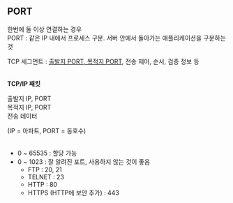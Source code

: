 ## PORT
한번에 둘 이상 연결하는 경우 <br>
PORT : 같은 IP 내에서 프로세스 구분. 서버 안에서 돌아가는 애플리케이션을 구분하는 것

TCP 세그먼트 : <u>출발지 PORT, 목적지 PORT</u>, 전송 제어, 순서, 검증 정보 등 <br>
<br>

<strong>TCP/IP 패킷</strong>
<br>

출발지 IP, PORT<br>
목적지 IP, PORT<br>
전송 데이터<br>

(IP = 아파트, PORT = 동호수)
<br><br>

* 0 ~ 65535 : 할당 가능
* 0 ~ 1023 : 잘 알려진 포트, 사용하지 않는 것이 좋음
    * FTP : 20, 21
    * TELNET : 23
    * HTTP : 80
    * HTTPS (HTTP에 보안 추가) : 443
      <br><br>
